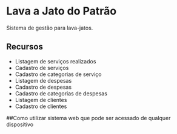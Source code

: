 # Lava a Jato do Patrão

Sistema de gestão para lava-jatos.

## Recursos

- Listagem de serviços realizados
- Cadastro de serviços
- Cadastro de categorias de serviço
- Listagem de despesas
- Cadastro de despesas
- Cadastro de categorias de despesas
- Listagem de clientes
- Cadastro de clientes


##Como utilizar
sistema web que pode ser acessado de qualquer dispositivo
